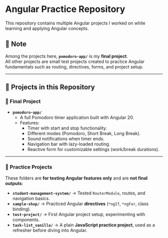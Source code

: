 # Angular Practice Repository

This repository contains multiple Angular projects I worked on while learning and applying Angular concepts.  

## 📌 Note
Among the projects here, **`pomodoro-app/`** is my **final project**.  
All other projects are small test projects created to practice Angular fundamentals such as routing, directives, forms, and project setup.

---

## 📂 Projects in this Repository

### 🎯 Final Project
- **`pomodoro-app/`**
  - A full Pomodoro timer application built with Angular 20.
  - Features:
    - Timer with start and stop functionality.
    - Different modes (Pomodoro, Short Break, Long Break).
    - Sound notifications when timer ends.
    - Navigation bar with lazy-loaded routing.
    - Reactive form for customizable settings (work/break durations).

---

### 🧪 Practice Projects
These folders are **for testing Angular features only** and are **not final outputs**:

- **`student-management-system/`** → Tested `RouterModule`, routes, and navigation basics.  
- **`sample-shop/`** → Practiced Angular **directives** (`*ngIf`, `*ngFor`, class binding).  
- **`test-project/`** → First Angular project setup, experimenting with components.  
- **`task-list_vanilla/`** → A plain **JavaScript practice project**, used as a refresher before diving into Angular.  
